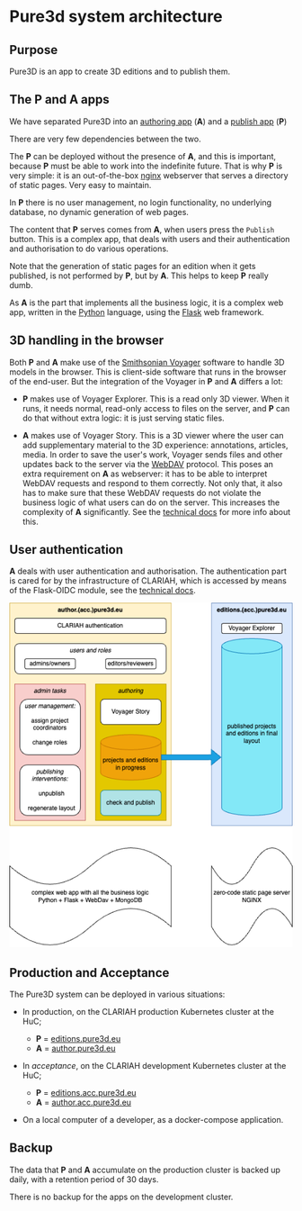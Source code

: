 # Pure3d system architecture

## Purpose

Pure3D is an app to create 3D editions and to publish them.

## The P and A apps

We have separated Pure3D into an
[authoring app](https://author.pure3d.eu) (**A**)
and a
[publish app](https://author.pure3d.eu) (**P**)

There are very few dependencies between the two.

The **P** can be deployed without the presence of **A**, and this is important,
because **P** must be able to work into the indefinite future.
That is why **P** is very simple: it is an out-of-the-box
[nginx](https://hub.docker.com/_/nginx/)
webserver that
serves a directory of static pages. Very easy to maintain.

In **P** there is no user management, no login functionality, no underlying database,
no dynamic generation of web pages.

The content that **P** serves comes from **A**, when users press the `Publish` button.
This is a complex app, that deals with users and their authentication and authorisation
to do various operations.

Note that the generation of static pages for an edition when it gets published, is not
performed by **P**, but by **A**. This helps to keep **P** really dumb.

As **A** is the part that implements all the business logic, it is a complex web app,
written in the
[Python](https://www.python.org) language,
using the
[Flask](https://flask.palletsprojects.com/en/3.0.x/) web framework.

## 3D handling in the browser

Both **P** and **A** make use of the
[Smithsonian Voyager](https://github.com/Smithsonian/dpo-voyager)
software to handle 3D models in the browser. This is client-side software that runs
in the browser of the end-user. But the integration of the Voyager in **P** and **A**
differs a lot:

*   **P** makes use of Voyager Explorer. This is a read only 3D viewer. When it runs,
    it needs normal, read-only access to files on the server, and **P** can do that
    without extra logic: it is just serving static files.

*   **A** makes use of Voyager Story. This is a 3D viewer where the user can add
    supplementary material to the 3D experience: annotations, articles, media.
    In order to save the user's work, Voyager sends files and other updates back to
    the server via the
    [WebDAV](http://www.webdav.org) protocol.
    This poses an extra requirement on
    **A** as webserver: it has to be able to interpret WebDAV requests and respond
    to them correctly. Not only that, it also has to make sure that these WebDAV
    requests do not violate the business logic of what users can do on the server.
    This increases the complexity of **A** significantly.
    See the
    [technical docs](https://clariah.github.io/pure3dx/control/webdavapp.html)
    for more info about this.

## User authentication

**A** deals with user authentication and authorisation. The authentication part is 
cared for by the infrastructure of CLARIAH, which is accessed by means of the
Flask-OIDC module, see the
[technical docs](https://clariah.github.io/pure3dx/control/authoidc.html).

![diagram](images/pure3d-system.png)

## Production and Acceptance

The Pure3D system can be deployed in various situations:

*   In production, on the CLARIAH production Kubernetes cluster at the HuC;

    *   **P** = [editions.pure3d.eu](https://editions.pure3d.eu)
    *   **A** = [author.pure3d.eu](https://author.pure3d.eu)

*   In *acceptance*, on the CLARIAH development Kubernetes cluster at the HuC;

    *   **P** = [editions.acc.pure3d.eu](https://editions.acc.pure3d.eu)
    *   **A** = [author.acc.pure3d.eu](https://author.acc.pure3d.eu)

*   On a local computer of a developer, as a docker-compose application.

## Backup

The data that **P** and **A** accumulate on the production cluster is backed up
daily, with a retention period of 30 days.

There is no backup for the apps on the development cluster.

